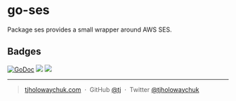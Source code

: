 # go-ses

Package ses provides a small wrapper around AWS SES.

## Badges

[![GoDoc](https://godoc.org/github.com/tj/go-ses?status.svg)](https://godoc.org/github.com/tj/go-ses)
![](https://img.shields.io/badge/license-MIT-blue.svg)
![](https://img.shields.io/badge/status-stable-green.svg)

---

> [tjholowaychuk.com](http://tjholowaychuk.com) &nbsp;&middot;&nbsp;
> GitHub [@tj](https://github.com/tj) &nbsp;&middot;&nbsp;
> Twitter [@tjholowaychuk](https://twitter.com/tjholowaychuk)
